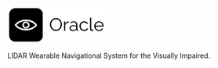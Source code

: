 <img src="https://raw.githubusercontent.com/hershyz/oracle/main/assets/oracle%20bw.png">
<p>LIDAR Wearable Navigational System for the Visually Impaired.</p>
